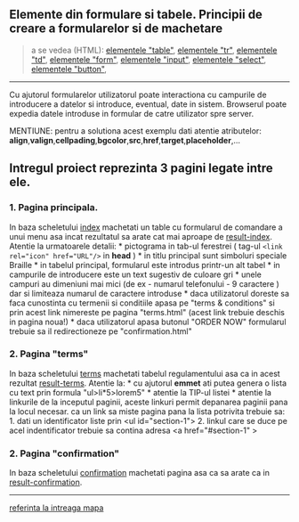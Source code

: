 ## Elemente din formulare si tabele. Principii de creare a formularelor si de machetare

> a se vedea (HTML):
[elementele "table"](http://htmlbook.ru/html/table),
[elementele "tr"](http://htmlbook.ru/html/tr),
[elementele "td"](http://htmlbook.ru/html/td),
[elementele "form"](http://htmlbook.ru/html/form),
[elementele "input"](http://htmlbook.ru/html/input),
[elementele "select"](http://htmlbook.ru/html/select),
[elementele "button"](http://htmlbook.ru/html/button),


---

Cu ajutorul formularelor utilizatorul poate interactiona cu campurile de introducere a datelor si introduce, eventual, date in sistem. Browserul poate expedia datele introduse in formular de catre utilizator spre server.

MENTIUNE: pentru a solutiona acest exemplu dati atentie atributelor: **align**,**valign**,**cellpading**,**bgcolor**,**src**,**href**,**target**,**placeholder**,...

## Intregul proiect reprezinta 3 pagini legate intre ele.
### 1. Pagina principala.
In baza scheletului [index](index.html) machetati un table cu formularul de comandare a unui menu asa incat rezultatul sa arate cat mai aproape de [result-index](result-index.png). Atentie la urmatoarele detalii:
    * pictograma in tab-ul ferestrei ( tag-ul ```<link rel="icon" href="URL"/>``` in **head** )
    * in titlu principal sunt simboluri speciale Braille
    * in tabelul principal, formularul este introdus printr-un alt tabel
    * in campurile de introducere este un text sugestiv de culoare gri
    * unele campuri au dimeniuni mai mici (de ex - numarul telefonului - 9 caractere ) dar si limiteaza numarul de caractere introduse 
    * daca utilizatorul doreste sa faca cunostinta cu termenii si conditiile apasa pe "terms & conditions" si prin acest link nimereste pe pagina "terms.html" (acest link trebuie deschis in pagina noua!)
    * daca utilizatorul apasa butonul "ORDER NOW" formularul trebuie sa il redirectioneze pe "confirmation.html"
### 2. Pagina "terms"
In baza scheletului [terms](terms.html) machetati tabelul regulamentului asa ca in acest rezultat [result-terms](result-terms.png). Atentie la:
    * cu ajutorul **emmet** ati putea genera o lista cu text prin formula "ul>li*5>lorem5"
    * atentie la TIP-ul listei
    * atentie la linkurile de la inceputul paginii, aceste linkuri permit depanarea paginii pana la locul necesar. ca un link sa miste pagina pana la lista potrivita trebuie sa:
        1. dati un identificator liste prin &lt;ul id="section-1"&gt;
        2. linkul care se duce pe acel indentificator trebuie sa contina adresa &lt;a href="#section-1" &gt;


### 2. Pagina "confirmation"
In baza scheletului [confirmation](confirmation.html) machetati pagina asa ca sa arate ca in [result-confirmation](result-confirmation.png).

---

[referinta la intreaga mapa](./)